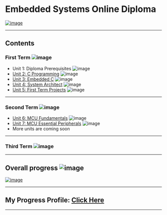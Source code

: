 # Embedded Systems Online Diploma

[![image](https://drive.google.com/uc?export=view&id=1Bcpl5OGMCVsqHlF52MFKXuOHNEaKHi92)](https://www.learn-in-depth.com/online-diploma/kiko.general1%40gmail.com)

---

## Contents

### First Term ![image](https://progress-bar.dev/60/?title=In_Progress)

- Unit 1: Diploma Prerequisites ![image](https://progress-bar.dev/100/?title=No_Assignments&color=bababa)
- [Unit 2: C Programming](Unit_2_C_Programming) ![image](https://progress-bar.dev/100/)
- [Unit 3: Embedded C](Unit_3_Embedded_C) ![image](https://progress-bar.dev/100/)
- [Unit 4: System Architect](Unit_4_System_Architecture) ![image](https://progress-bar.dev/30/)
- [Unit 5: First Term Projects](05_First_Term_Projects) ![image](https://progress-bar.dev/0/)

---

### Second Term ![image](https://progress-bar.dev/0/?title=Start_Soon&color=ff00ff)

- [Unit 6: MCU Fundamentals](06_MCU_Fundamentals) ![image](https://progress-bar.dev/0/)
- [Unit 7: MCU Essential Peripherals](07_MCU_Essential_Peripherals) ![image](https://progress-bar.dev/0/)
- More units are coming soon

---

### Third Term ![image](https://progress-bar.dev/0/?title=In_2023&color=ff0000)

---

## Overall progress ![image](https://progress-bar.dev/0/?scale=3&title=Terms&suffix=&width=230&color=aa00ff)

[![image](https://drive.google.com/uc?export=view&id=1lUIINeO66psLGAB8vSnprwQk4NeqzAOi)](https://www.learn-in-depth.com/online-diploma/kiko.general1%40gmail.com)

---

## My Progress Profile: [Click Here](https://www.learn-in-depth.com/online-diploma/Kiko.general1%40gmail.com)

---
